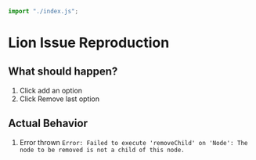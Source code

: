 ```js script
import "./index.js";
```

# Lion Issue Reproduction

## What should happen?

1. Click add an option
2. Click Remove last option

## Actual Behavior

1. Error thrown `Error: Failed to execute 'removeChild' on 'Node': The node to be removed is not a child of this node.`

<my-bug></my-bug>
